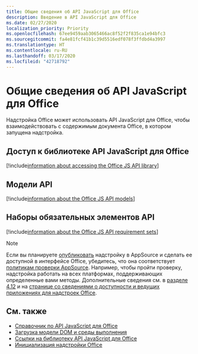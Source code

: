 ```yaml
---
title: Общие сведения об API JavaScript для Office
description: Введение в API JavaScript для Office
ms.date: 02/27/2020
localization_priority: Priority
ms.openlocfilehash: 67ee9459aab3065466ac8f52f2f835ca1e94bfc3
ms.sourcegitcommit: fa4e81fcf41b1c39d5516edf078f3ffdbd4a3997
ms.translationtype: HT
ms.contentlocale: ru-RU
ms.lasthandoff: 03/17/2020
ms.locfileid: "42718792"
---
```

# <a name="understanding-the-office-javascript-api"></a>Общие сведения об API JavaScript для Office

Надстройка Office может использовать API JavaScript для Office, чтобы взаимодействовать с содержимым документа Office, в котором запущена надстройка.

## <a name="accessing-the-office-javascript-api-library"></a>Доступ к библиотеке API JavaScript для Office

[!include[information about accessing the Office JS API library](../includes/office-js-access-library.md)]

## <a name="api-models"></a>Модели API

[!include[information about the Office JS API models](../includes/office-js-api-models.md)]

## <a name="api-requirement-sets"></a>Наборы обязательных элементов API

[!include[information about the Office JS API requirement sets](../includes/office-js-requirement-sets.md)]

> [!NOTE]
> Если вы планируете [опубликовать](../publish/publish.md) надстройку в AppSource и сделать ее доступной в интерфейсе Office, убедитесь, что она соответствует [политикам проверки AppSource](/office/dev/store/validation-policies). Например, чтобы пройти проверку, надстройка работать на всех платформах, поддерживающих определенные вами методы. Дополнительные сведения см. в [разделе 4.12](/office/dev/store/validation-policies#4-apps-and-add-ins-behave-predictably) и на [странице со сведениями о доступности и ведущих приложениях для надстроек Office](../overview/office-add-in-availability.md). 

## <a name="see-also"></a>См. также

- [Справочник по API JavaScript для Office](../reference/javascript-api-for-office.md)
- [Загрузка модели DOM и среды выполнения](loading-the-dom-and-runtime-environment.md)
- [Ссылки на библиотеку API JavaScript для Office ](referencing-the-javascript-api-for-office-library-from-its-cdn.md)
- [Инициализация надстройки Office](initialize-add-in.md)
